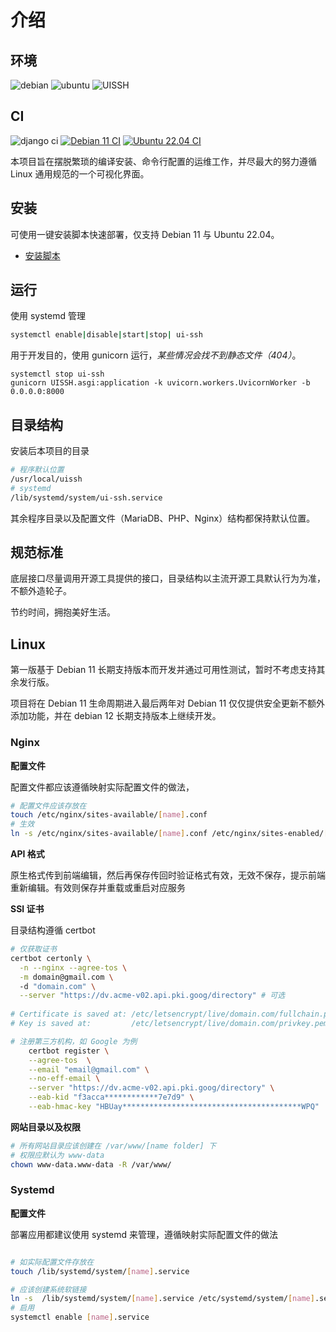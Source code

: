 # 介绍

## 环境

 ![debian](https://img.shields.io/badge/OS-Debian%2011%20LTS-brightgreen.svg?style=flat-square&logo=debian)
 ![ubuntu](https://img.shields.io/badge/OS-Ubuntu%2022%20LTS-brightgreen.svg?style=flat-square&logo=ubuntu)
 ![UISSH](https://img.shields.io/badge/Python-3.9--3.11-brightgreen.svg?style=flat-square&logo=python)

## CI
![django ci](https://github.com/UISSH/backend/actions/workflows/django.yml/badge.svg)
[![Debian 11 CI](https://github.com/UISSH/install-script/actions/workflows/debian_11.yml/badge.svg)](https://github.com/UISSH/install-script/actions/workflows/debian_11.yml)
[![Ubuntu 22.04 CI](https://github.com/UISSH/install-script/actions/workflows/ubuntu_22.04.yml/badge.svg)](https://github.com/UISSH/install-script/actions/workflows/ubuntu_22.04.yml)







本项目旨在摆脱繁琐的编译安装、命令行配置的运维工作，并尽最大的努力遵循 Linux 通用规范的一个可视化界面。

## 安装

可使用一键安装脚本快速部署，仅支持 Debian 11 与 Ubuntu 22.04。

- [安装脚本](https://github.com/UISSH/install-script)

## 运行

使用 systemd 管理

```bash
systemctl enable|disable|start|stop| ui-ssh
```

用于开发目的，使用 gunicorn 运行，_某些情况会找不到静态文件（404）_。

```
systemctl stop ui-ssh
gunicorn UISSH.asgi:application -k uvicorn.workers.UvicornWorker -b 0.0.0.0:8000 
```

## 目录结构

安装后本项目的目录

```bash
# 程序默认位置
/usr/local/uissh
# systemd
/lib/systemd/system/ui-ssh.service
```

其余程序目录以及配置文件（MariaDB、PHP、Nginx）结构都保持默认位置。


## 规范标准

底层接口尽量调用开源工具提供的接口，目录结构以主流开源工具默认行为为准，不额外造轮子。

节约时间，拥抱美好生活。

## Linux

第一版基于 Debian 11 长期支持版本而开发并通过可用性测试，暂时不考虑支持其余发行版。

项目将在 Debian 11 生命周期进入最后两年对 Debian 11 仅仅提供安全更新不额外添加功能，并在 debian 12 长期支持版本上继续开发。

### Nginx

**配置文件**

配置文件都应该遵循映射实际配置文件的做法，

```bash
# 配置文件应该存放在 
touch /etc/nginx/sites-available/[name].conf
# 生效
ln -s /etc/nginx/sites-available/[name].conf /etc/nginx/sites-enabled/[name].conf
```

**API 格式**

原生格式传到前端编辑，然后再保存传回时验证格式有效，无效不保存，提示前端重新编辑。有效则保存并重载或重启对应服务

**SSl 证书**

目录结构遵循 certbot

```bash
# 仅获取证书
certbot certonly \
  -n --nginx --agree-tos \
  -m domain@gmail.com \ 
  -d "domain.com" \
  --server "https://dv.acme-v02.api.pki.goog/directory" # 可选
  
# Certificate is saved at: /etc/letsencrypt/live/domain.com/fullchain.pem
# Key is saved at:         /etc/letsencrypt/live/domain.com/privkey.pem
```

```bash
# 注册第三方机构，如 Google 为例
    certbot register \
    --agree-tos  \
    --email "email@gmail.com" \
    --no-eff-email \
    --server "https://dv.acme-v02.api.pki.goog/directory" \
    --eab-kid "f3acca************7e7d9" \
    --eab-hmac-key "HBUay****************************************WPQ"
```

**网站目录以及权限**

```bash
# 所有网站目录应该创建在 /var/www/[name folder] 下
# 权限应默认为 www-data
chown www-data.www-data -R /var/www/
```

### Systemd

**配置文件**

部署应用都建议使用 systemd 来管理，遵循映射实际配置文件的做法

```bash

# 如实际配置文件存放在
touch /lib/systemd/system/[name].service

# 应该创建系统软链接
ln -s  /lib/systemd/system/[name].service /etc/systemd/system/[name].service
# 启用
systemctl enable [name].service 
```




